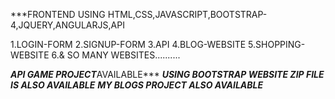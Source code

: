 ***FRONTEND USING HTML,CSS,JAVASCRIPT,BOOTSTRAP-4,JQUERY,ANGULARJS,API

1.LOGIN-FORM
2.SIGNUP-FORM
3.API
4.BLOG-WEBSITE
5.SHOPPING-WEBSITE
6.& SO MANY WEBSITES..........

***API GAME PROJECT***AVAILABLE***
***USING BOOTSTRAP WEBSITE ZIP FILE IS ALSO AVAILABLE***
***MY BLOGS PROJECT ALSO AVAILABLE***
 
